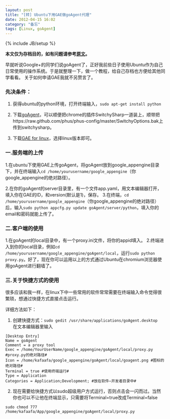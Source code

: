 ```yaml
---
layout: post
title: "[转] Ubuntu下用GAE做goAgent代理"
date: 2012-04-15 16:02
category: "备忘"
tags: [Linux, goAgent]
---
```

{% include JB/setup %}

**本文仅为存档目的，如有问题请参考[原文](http://www.kafaafa.info/archives/146226 "原文")。**

早就听说Google+的同学们说goAgent了，正好我前些日子使用Ubuntu作为自己日常使用的操作系统。于是就整理一下，做一个教程，给自己存档也方便给其他同学看看。 关于如何申请GAE我就不另赘言了。

### 先决条件：
1. 获得ubuntu的python环境，打开终端输入，`sudo apt-get install python`

2. 下载[goAgent](http://code.google.com/p/goagent/ "goAgent")，可以顺便把chrome的插件SwitchySharp一道装上，顺带把https://raw.github.com/phus/phus-config/master/SwitchyOptions.bak上传到switchysharp。

3. 下载[GAE for linux](http://code.google.com/appengine/downloads.html "GAE for linux")，选择linux版本即可。

### 一.服务端的上传
1.在ubuntu下使用GAE上传goAgent，将goAgent放到google_appengine目录下，并在终端输入`cd /home/yourusername/google_appengine`（你google_appengine的绝对路径）。

2.在你的goAgent的server目录里，有一个文件app.yaml，用文本编辑器打开，填入你在GAE的ID，和version(默认是1)，保存。 3.在终端，`cd /home/yourusername/google_appengine`（你google_appengine的绝对路径）后，输入`sudo python appcfg.py update goAgent/server/python`，填入你的email和密码就能上传了。

### 二.客户端的使用
1.在goAgent的local目录中，有一个proxy.ini文件，将你的appid填入。 2.终端进入到你的local目录，例如`cd /home/yourusername/google_appengine/goAgent/local`，运行`sudo python proxy.py`。好了，现在你可以运用以上的方式通过Ubuntu在chromium浏览器使用goAgent进行翻墙了。

### 三.关于快捷方式的使用
很多应该和我一样，在linux下中一些常用的软件常常需要在终端输入命令觉得很繁琐，想通过快捷方式直接点击运行。

详细方法如下：

1. 创建快捷方式：`sudo gedit /usr/share/applications/goAgent.desktop`   
在文本编辑器里输入

<pre><code>[Desktop Entry] 
Name = goAgent 
Comment = a proxy tool 
Exec = /home/YourUserName/google_appengine/goAgent/local/proxy.py #proxy.py的绝对路径# 
Icon = /home/kafaafa/google_appengine/goAgent/local/goagent.png #图标的绝对路径# 
Terminal = true #使用终端运行# 
Type = Application 
Categories = Application;Development; #放在软件–开发者目录中#</code></pre>

2. 现在需要给快捷方式以sudo超级用户方式运行，否则点击会一闪而过。当然你也可以不让他在终端显示，只需要将Terminal=true改成Terminal=false 

<pre><code>sudo chmod 777 /home/kafaafa/App/google_appengine/goAgent/local/proxy.py</code></pre>

